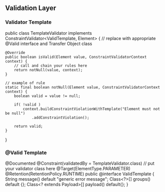 ## Validation Layer

### Validator Template

public class TemplateValidator implements ConstraintValidator<ValidTemplate, Element> { // replace with appropriate @Valid interface and Transfer Object class

    @Override
    public boolean isValid(Element value, ConstraintValidatorContext context) {
        // call and chain your rules here
        return notNull(value, context);
    }

    // example of rule
    static final boolean notNull(Element value, ConstraintValidatorContext context) {
        boolean valid = value != null;

        if( !valid )
            context.buildConstraintViolationWithTemplate("Element must not be null")
                .addConstraintViolation();

        return valid;
    }
}


### @Valid Template

@Documented
@Constraint(validatedBy = TemplateValidator.class) // put your validator class here
@Target(ElementType.PARAMETER)
@Retention(RetentionPolicy.RUNTIME)
public @interface ValidTemplate {
    String message() default "generic error message";
    Class<?>[] groups() default {};
    Class<? extends Payload>[] payload() default{};
}
